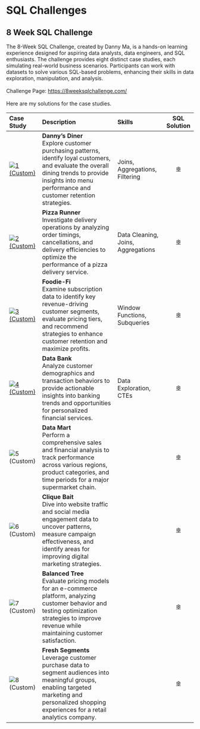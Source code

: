 # SQL Challenges

## 8 Week SQL Challenge
The 8-Week SQL Challenge, created by Danny Ma, is a hands-on learning experience designed for aspiring data analysts, data engineers, and SQL enthusiasts. The challenge provides eight distinct case studies, each simulating real-world business scenarios. Participants can work with datasets to solve various SQL-based problems, enhancing their skills in data exploration, manipulation, and analysis.
<br>
<br>
Challenge Page: https://8weeksqlchallenge.com/
<br>
<br>
Here are my solutions for the case studies.
<br>

| Case Study | Description                                                                         | Skills              |SQL Solution|
|:------------|:------------------------------------------------------------------------------------|:-----------------------------|:----------:|
|[![1 (Custom)](https://github.com/user-attachments/assets/ee3b2978-5eec-4b69-933e-28663d0de645)](https://github.com/shresnit/SQL-Challenges/blob/main/8-Weeks-SQL-Challenges/CaseStudy%231-Danny'sDinner/SQL-Solution-Danny's%20Dinner.md)| **Danny’s Diner** <br> Explore customer purchasing patterns, identify loyal customers, and evaluate the overall dining trends to provide insights into menu performance and customer retention strategies. | Joins, Aggregations, Filtering |[❄️](https://github.com/shresnit/SQL-Challenges/blob/main/8-Weeks-SQL-Challenges/CaseStudy%231-Danny'sDinner/SQL-Solution-Danny's%20Dinner.md)|
|[![2 (Custom)](https://github.com/user-attachments/assets/5d6c8dca-8ec8-488e-9ccb-286b126e3976)](https://github.com/shresnit/SQL-Challenges/blob/main/8-Weeks-SQL-Challenges/CaseStudy%232-PizzaRunner/SQL-Solution-PizzaRunner.md)| **Pizza Runner** <br> Investigate delivery operations by analyzing order timings, cancellations, and delivery efficiencies to optimize the performance of a pizza delivery service. | Data Cleaning, Joins, Aggregations |[❄️](https://github.com/shresnit/SQL-Challenges/blob/main/8-Weeks-SQL-Challenges/CaseStudy%232-PizzaRunner/SQL-Solution-PizzaRunner.md) |
|[![3 (Custom)](https://github.com/user-attachments/assets/3093e5c8-dff5-471b-b3ee-fa3eb178ffce)](https://github.com/shresnit/SQL-Challenges/blob/main/8-Weeks-SQL-Challenges/CaseStudy%233-Foodie-Fi/SQL-Solution-Foodie-Fi.md)| **Foodie-Fi** <br> Examine subscription data to identify key revenue-driving customer segments, evaluate pricing tiers, and recommend strategies to enhance customer retention and maximize profits. | Window Functions, Subqueries |[❄️](https://github.com/shresnit/SQL-Challenges/blob/main/8-Weeks-SQL-Challenges/CaseStudy%233-Foodie-Fi/SQL-Solution-Foodie-Fi.md)|
|[![4 (Custom)](https://github.com/user-attachments/assets/aaf02108-cca9-4f0e-b572-e9d9d4f923fc)](https://github.com/shresnit/SQL-Challenges/blob/main/8-Weeks-SQL-Challenges/CaseStudy%234-Data%20Bank/SQL_Solution_CaseStudy%234-Data%20Bank.md)| **Data Bank** <br> Analyze customer demographics and transaction behaviors to provide actionable insights into banking trends and opportunities for personalized financial services.  | Data Exploration, CTEs       |[❄️](https://github.com/shresnit/SQL-Challenges/blob/main/8-Weeks-SQL-Challenges/CaseStudy%234-Data%20Bank/SQL_Solution_CaseStudy%234-Data%20Bank.md)|
|![5 (Custom)](https://github.com/user-attachments/assets/075b4744-2f27-4c63-bf32-d348b3be901c)| **Data Mart** <br> Perform a comprehensive sales and financial analysis to track performance across various regions, product categories, and time periods for a major supermarket chain. |  |[❄️]()|
|![6 (Custom)](https://github.com/user-attachments/assets/3054b3ba-4d87-4218-92e6-69c74bf000d5)| **Clique Bait** <br> Dive into website traffic and social media engagement data to uncover patterns, measure campaign effectiveness, and identify areas for improving digital marketing strategies.          |    |[❄️]()|
|![7 (Custom)](https://github.com/user-attachments/assets/95b87de1-681a-4b1a-8931-cab6f608bffa)| **Balanced Tree** <br> Evaluate pricing models for an e-commerce platform, analyzing customer behavior and testing optimization strategies to improve revenue while maintaining customer satisfaction. | |[❄️]()|
|![8 (Custom)](https://github.com/user-attachments/assets/f2c82331-2ac2-4a96-8876-afc69e15683f)| **Fresh Segments** <br> Leverage customer purchase data to segment audiences into meaningful groups, enabling targeted marketing and personalized shopping experiences for a retail analytics company. |  |[❄️]()|

